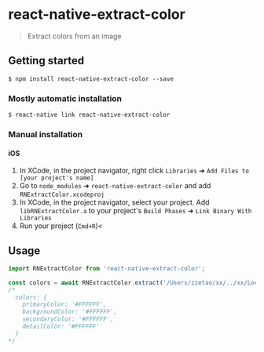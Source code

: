 
# react-native-extract-color
> Extract colors from an image

## Getting started

`$ npm install react-native-extract-color --save`

### Mostly automatic installation

`$ react-native link react-native-extract-color`

### Manual installation


#### iOS

1. In XCode, in the project navigator, right click `Libraries` ➜ `Add Files to [your project's name]`
2. Go to `node_modules` ➜ `react-native-extract-color` and add `RNExtractColor.xcodeproj`
3. In XCode, in the project navigator, select your project. Add `libRNExtractColor.a` to your project's `Build Phases` ➜ `Link Binary With Libraries`
4. Run your project (`Cmd+R`)<


## Usage
```javascript
import RNExtractColor from 'react-native-extract-color';

const colors = await RNExtractColor.extract('/Users/zzetao/xx/../xx/LocalImagePath.png');
/*
  colors: {
    primaryColor: '#FFFFFF',
    backgroundColor: '#FFFFFF',
    secondaryColor: '#FFFFFF',
    detailColor: '#FFFFFF'
  }
*/
```
  